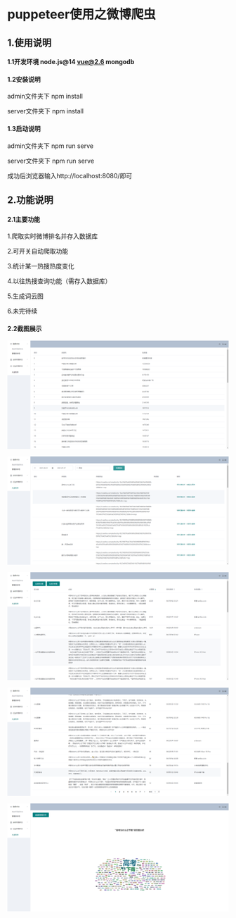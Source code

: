 # puppeteer使用之微博爬虫

## 1.使用说明

#### 1.1开发环境 node.js@14  vue@2.6  mongodb

#### 1.2安装说明

admin文件夹下 npm install

server文件夹下 npm install

#### 1.3启动说明

admin文件夹下 npm run serve

server文件夹下 npm run serve

成功后浏览器输入http://localhost:8080/即可

## 2.功能说明

#### 2.1主要功能

1.爬取实时微博排名并存入数据库

2.可开关自动爬取功能

3.统计某一热搜热度变化

4.以往热搜查询功能（需存入数据库）

5.生成词云图

6.未完待续

#### 2.2截图展示

![image](screenshot/微信截图_20210727124019.png)

![image](screenshot/微信截图_20210727124153.png)

![image](screenshot/微信截图_20210727124248.png)

![image](screenshot/微信截图_20210727124254.png)

![image](screenshot/微信截图_20210727124303.png)